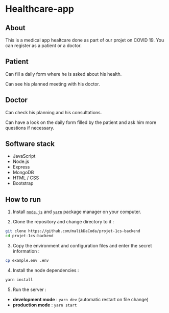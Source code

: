 # Healthcare-app

## About

This is a medical app healtcare done as part of our projet on COVID 19. You can register as a patient or a doctor.

## Patient

Can fill a daily form where he is asked about his health.

Can see his planned meeting with his doctor.

## Doctor 

Can check his planning and his consultations.

Can have a look on the daily form filled by the patient and ask him more questions if necessary.

## Software stack

- JavaScript
- Node.js
- Express
- MongoDB
- HTML / CSS
- Bootstrap

## How to run

1. Install [`node.js`](https://nodejs.org/en/download/) and [`yarn`](https://classic.yarnpkg.com/en/docs/install/) package manager on your computer.

2. Clone the repository and change directory to it :

```bash
git clone https://github.com/malikDaCoda/projet-1cs-backend
cd projet-1cs-backend
```

3. Copy the environment and configuration files and enter the secret information :

```bash
cp example.env .env
```

4. Install the node dependencies :

```bash
yarn install
```

5. Run the server :

- **development mode** : `yarn dev` (automatic restart on file change)
- **production mode** : `yarn start`
